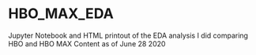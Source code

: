 # HBO_MAX_EDA

Jupyter Notebook and HTML printout of the EDA analysis I did comparing HBO and HBO MAX Content as of June 28 2020

